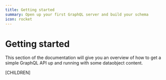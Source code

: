 ```yaml
---
title: Getting started
summary: Open up your first GraphQL server and build your schema
icon: rocket
---
```


# Getting started

This section of the documentation will give you an overview of how to get a simple GraphQL API
up and running with some dataobject content.

[CHILDREN]

